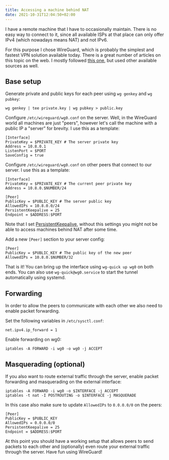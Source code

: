 ```yaml
---
title: Accessing a machine behind NAT
date: 2021-10-31T12:04:50+02:00
---
```

I have a remote machine that I have to occasionally maintain. There is no easy way to connect to it, since all available ISPs at that place can only offer IPv4 (which nowadays means NAT) and not IPv6.

<!--more-->

For this purpose I chose WireGuard, which is probably the simplest and fastest VPN solution available today. There is a great number of articles on this topic on the web. I mostly followed [this one](https://www.digitalocean.com/community/tutorials/how-to-set-up-wireguard-on-ubuntu-20-04), but used other available sources as well.

## Base setup

Generate private and public keys for each peer using `wg genkey` and `wg pubkey`:

```
wg genkey | tee private.key | wg pubkey > public.key
```

Configure `/etc/wireguard/wg0.conf` on the server. Well, in the WireGuard world all machines are just "peers", however let's call the machine with a public IP a "server" for brevity. I use this as a template:

```
[Interface]
PrivateKey = $PRIVATE_KEY # The server private key
Address = 10.8.0.1
ListenPort = $PORT
SaveConfig = true
```

Configure `/etc/wireguard/wg0.conf` on other peers that connect to our server. I use this as a template:

```
[Interface]
PrivateKey = $PRIVATE_KEY # The current peer private key
Address = 10.8.0.$NUMBER/24

[Peer]
PublicKey = $PUBLIC_KEY # The server public key
AllowedIPs = 10.8.0.0/24
PersistentKeepalive = 25
Endpoint = $ADDRESS:$PORT
```

Note that I set [PersistentKeepalive](https://www.wireguard.com/quickstart/#nat-and-firewall-traversal-persistence), without this settings you might not be able to access machines behind NAT after some time.

Add a new `[Peer]` section to your server config:

```
[Peer]
PublicKey = $PUBLIC_KEY # The public key of the new peer
AllowedIPs = 10.8.0.$NUMBER/32
```

That is it! You can bring up the interface using `wg-quick up wg0` on both ends. You can also use `wg-quick@wg0.service` to start the tunnel automatically using systemd.

## Forwarding
In order to allow the peers to communicate with each other we also need to enable packet forwarding.

Set the following variables in `/etc/sysctl.conf`:
```
net.ipv4.ip_forward = 1
```

Enable forwarding on wg0:
```
iptables -A FORWARD -i wg0 -o wg0 -j ACCEPT
```

## Masquerading (optional)
If you also want to route external traffic through the server, enable packet forwarding and masquerading on the external interface:
```
iptables -A FORWARD -i wg0 -o $INTERFACE -j ACCEPT
iptables -t nat -I POSTROUTING -o $INTERFACE -j MASQUERADE
```

In this case also make sure to update `AllowedIPs` to `0.0.0.0/0` on the peers:
```
[Peer]
PublicKey = $PUBLIC_KEY
AllowedIPs = 0.0.0.0/0
PersistentKeepalive = 25
Endpoint = $ADDRESS:$PORT
```

At this point you should have a working setup that allows peers to send packets to each other and (optionally) even route your external traffic through the server. Have fun using WireGuard!
